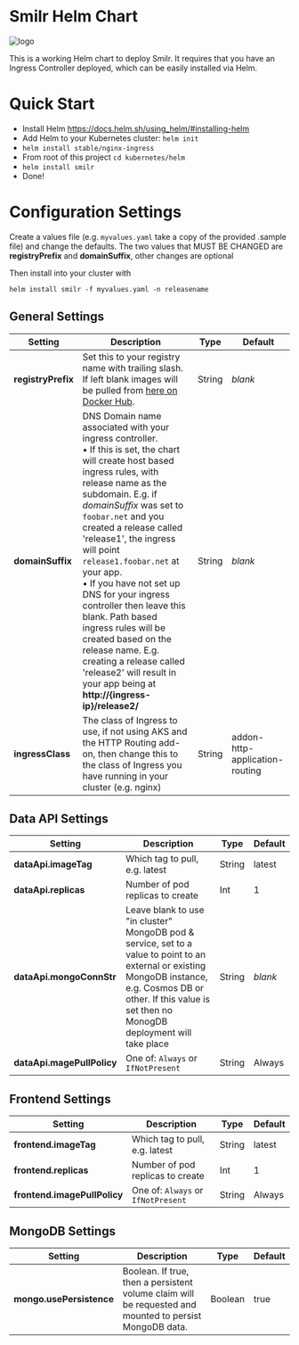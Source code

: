 # Smilr Helm Chart

![logo](https://ngeor.files.wordpress.com/2017/11/helm-small.png?w=250)

This is a working Helm chart to deploy Smilr. It requires that you have an Ingress Controller deployed, which can be easily installed via Helm.

# Quick Start

- Install Helm https://docs.helm.sh/using_helm/#installing-helm
- Add Helm to your Kubernetes cluster: `helm init`
- `helm install stable/nginx-ingress`
- From root of this project `cd kubernetes/helm`
- `helm install smilr`
- Done!

# Configuration Settings

Create a values file (e.g. `myvalues.yaml` take a copy of the provided .sample file) and change the defaults. The two values that MUST BE CHANGED are **registryPrefix** and **domainSuffix**, other changes are optional

Then install into your cluster with
```
helm install smilr -f myvalues.yaml -n releasename
```

## General Settings

|  Setting  |  Description           | Type | Default |
| --------- | ---------------------- | ---- | ------- |
| **registryPrefix** | Set this to your registry name with trailing slash. If left blank images will be pulled from [here on Docker Hub](https://hub.docker.com/u/smilr/). | String | *blank* |
| **domainSuffix** | DNS Domain name associated with your ingress controller.<br/> &bull; If this is set, the chart will create host based ingress rules, with release name as the subdomain. E.g. if *domainSuffix* was set to `foobar.net` and you created a release called 'release1', the ingress will point `release1.foobar.net` at your app.<br/> &bull; If you have not set up DNS for your ingress controller then leave this blank. Path based ingress rules will be created based on the release name. E.g. creating a release called 'release2' will result in your app being at **http://{ingress-ip}/release2/** | String | *blank* |
| **ingressClass** | The class of Ingress to use, if not using AKS and the HTTP Routing add-on, then change this to the class of Ingress you have running in your cluster (e.g. nginx) | String | addon-http-application-routing |


## Data API Settings

|  Setting  |  Description           | Type | Default |
| --------- | ---------------------- | ---- | ------- |
|**dataApi.imageTag** | Which tag to pull, e.g. latest | String | latest |
|**dataApi.replicas** | Number of pod replicas to create | Int | 1 |
| **dataApi.mongoConnStr** | Leave blank to use "in cluster" MongoDB pod & service, set to a value to point to an external or existing MongoDB instance, e.g. Cosmos DB or other. If this value is set then no MonogDB deployment will take place | String | *blank* |
| **dataApi.magePullPolicy** | One of: `Always` or `IfNotPresent` | String | Always |

## Frontend Settings

|  Setting  |  Description           | Type | Default |
| --------- | ---------------------- | ---- | ------- |
| **frontend.imageTag** | Which tag to pull, e.g. latest | String | latest |
| **frontend.replicas** | Number of pod replicas to create | Int | 1 |
| **frontend.imagePullPolicy** | One of: `Always` or `IfNotPresent` | String | Always |

## MongoDB Settings

|  Setting  |  Description           | Type | Default |
| --------- | ---------------------- | ---- | ------- |
| **mongo.usePersistence** | Boolean. If true, then a persistent volume claim will be requested and mounted to persist MongoDB data. | Boolean | true |